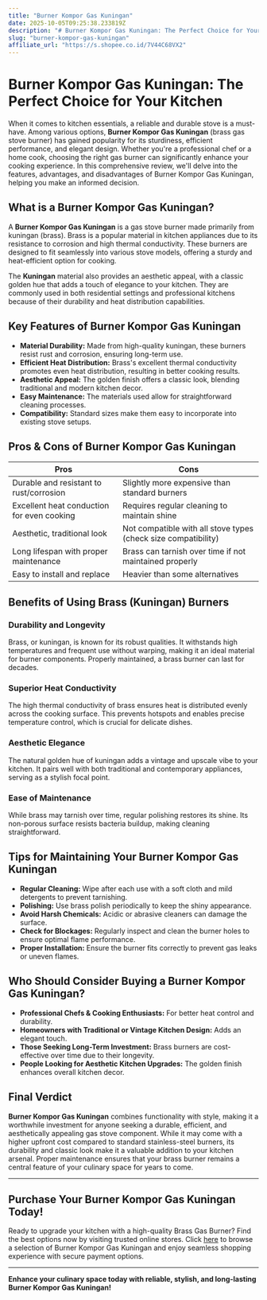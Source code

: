 ```yaml
---
title: "Burner Kompor Gas Kuningan"
date: 2025-10-05T09:25:38.233819Z
description: "# Burner Kompor Gas Kuningan: The Perfect Choice for Your Kitchen..."
slug: "burner-kompor-gas-kuningan"
affiliate_url: "https://s.shopee.co.id/7V44C68VX2"
---
```

# Burner Kompor Gas Kuningan: The Perfect Choice for Your Kitchen

When it comes to kitchen essentials, a reliable and durable stove is a must-have. Among various options, **Burner Kompor Gas Kuningan** (brass gas stove burner) has gained popularity for its sturdiness, efficient performance, and elegant design. Whether you're a professional chef or a home cook, choosing the right gas burner can significantly enhance your cooking experience. In this comprehensive review, we'll delve into the features, advantages, and disadvantages of Burner Kompor Gas Kuningan, helping you make an informed decision.

## What is a Burner Kompor Gas Kuningan?

A **Burner Kompor Gas Kuningan** is a gas stove burner made primarily from kuningan (brass). Brass is a popular material in kitchen appliances due to its resistance to corrosion and high thermal conductivity. These burners are designed to fit seamlessly into various stove models, offering a sturdy and heat-efficient option for cooking.

The **Kuningan** material also provides an aesthetic appeal, with a classic golden hue that adds a touch of elegance to your kitchen. They are commonly used in both residential settings and professional kitchens because of their durability and heat distribution capabilities.

## Key Features of Burner Kompor Gas Kuningan

- **Material Durability:** Made from high-quality kuningan, these burners resist rust and corrosion, ensuring long-term use.
- **Efficient Heat Distribution:** Brass's excellent thermal conductivity promotes even heat distribution, resulting in better cooking results.
- **Aesthetic Appeal:** The golden finish offers a classic look, blending traditional and modern kitchen decor.
- **Easy Maintenance:** The materials used allow for straightforward cleaning processes.
- **Compatibility:** Standard sizes make them easy to incorporate into existing stove setups.

## Pros & Cons of Burner Kompor Gas Kuningan

| **Pros** | **Cons** |
|---|---|
| Durable and resistant to rust/corrosion | Slightly more expensive than standard burners |
| Excellent heat conduction for even cooking | Requires regular cleaning to maintain shine |
| Aesthetic, traditional look | Not compatible with all stove types (check size compatibility) |
| Long lifespan with proper maintenance | Brass can tarnish over time if not maintained properly |
| Easy to install and replace | Heavier than some alternatives |

## Benefits of Using Brass (Kuningan) Burners

### Durability and Longevity

Brass, or kuningan, is known for its robust qualities. It withstands high temperatures and frequent use without warping, making it an ideal material for burner components. Properly maintained, a brass burner can last for decades.

### Superior Heat Conductivity

The high thermal conductivity of brass ensures heat is distributed evenly across the cooking surface. This prevents hotspots and enables precise temperature control, which is crucial for delicate dishes.

### Aesthetic Elegance

The natural golden hue of kuningan adds a vintage and upscale vibe to your kitchen. It pairs well with both traditional and contemporary appliances, serving as a stylish focal point.

### Ease of Maintenance

While brass may tarnish over time, regular polishing restores its shine. Its non-porous surface resists bacteria buildup, making cleaning straightforward.

## Tips for Maintaining Your Burner Kompor Gas Kuningan

- **Regular Cleaning:** Wipe after each use with a soft cloth and mild detergents to prevent tarnishing.
- **Polishing:** Use brass polish periodically to keep the shiny appearance.
- **Avoid Harsh Chemicals:** Acidic or abrasive cleaners can damage the surface.
- **Check for Blockages:** Regularly inspect and clean the burner holes to ensure optimal flame performance.
- **Proper Installation:** Ensure the burner fits correctly to prevent gas leaks or uneven flames.

## Who Should Consider Buying a Burner Kompor Gas Kuningan?

- **Professional Chefs & Cooking Enthusiasts:** For better heat control and durability.
- **Homeowners with Traditional or Vintage Kitchen Design:** Adds an elegant touch.
- **Those Seeking Long-Term Investment:** Brass burners are cost-effective over time due to their longevity.
- **People Looking for Aesthetic Kitchen Upgrades:** The golden finish enhances overall kitchen decor.

## Final Verdict

**Burner Kompor Gas Kuningan** combines functionality with style, making it a worthwhile investment for anyone seeking a durable, efficient, and aesthetically appealing gas stove component. While it may come with a higher upfront cost compared to standard stainless-steel burners, its durability and classic look make it a valuable addition to your kitchen arsenal. Proper maintenance ensures that your brass burner remains a central feature of your culinary space for years to come.

---

## Purchase Your Burner Kompor Gas Kuningan Today!

Ready to upgrade your kitchen with a high-quality Brass Gas Burner? Find the best options now by visiting trusted online stores. Click [here](https://s.shopee.co.id/7V44C68VX2) to browse a selection of Burner Kompor Gas Kuningan and enjoy seamless shopping experience with secure payment options.

---

**Enhance your culinary space today with reliable, stylish, and long-lasting Burner Kompor Gas Kuningan!**